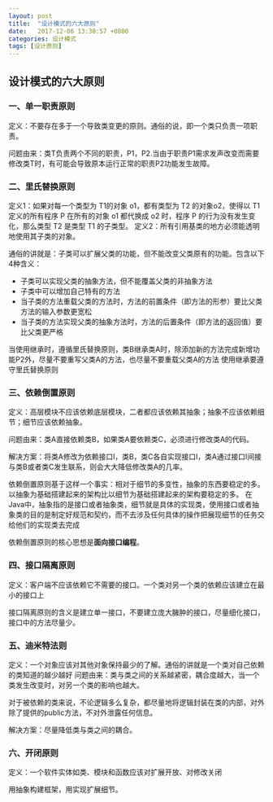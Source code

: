 ```yaml
---
layout: post
title:  "设计模式的六大原则"
date:   2017-12-06 13:30:57 +0800
categories: 设计模式
tags: [设计原则]
---
```



## 设计模式的六大原则

### 一、单一职责原则
定义：不要存在多于一个导致类变更的原则。通俗的说，即一个类只负责一项职责。

问题由来：类T负责两个不同的职责，P1，P2.当由于职责P1需求发声改变而需要修改类T时，有可能会导致原本运行正常的职责P2功能发生故障。
### 二、里氏替换原则
定义1：如果对每一个类型为 T1的对象 o1，都有类型为 T2 的对象o2，使得以 T1定义的所有程序 P 在所有的对象 o1 都代换成 o2 时，程序 P 的行为没有发生变化，那么类型 T2 是类型 T1 的子类型。
定义2：所有引用基类的地方必须能透明地使用其子类的对象。

通俗的讲就是：子类可以扩展父类的功能，但不能改变父类原有的功能。包含以下4种含义：

- 子类可以实现父类的抽象方法，但不能覆盖父类的非抽象方法
- 子类中可以增加自己特有的方法
- 当子类的方法重载父类的方法时，方法的前置条件（即方法的形参）要比父类方法的输入参数更宽松
- 当子类的方法实现父类的抽象方法时，方法的后置条件（即方法的返回值）要比父类更严格

当使用继承时，遵循里氏替换原则，类B继承类A时，除添加新的方法完成新增功能P2外，尽量不要重写父类A的方法，也尽量不要重载父类A的方法
使用继承要遵守里氏替换原则

### 三、依赖倒置原则
定义：高层模块不应该依赖底层模块，二者都应该依赖其抽象；抽象不应该依赖细节；细节应该依赖抽象。

问题由来：类A直接依赖类B，如果类A要依赖类C，必须进行修改类A的代码。

解决方案：将类A修改为依赖接口I，类B，类C各自实现接口I，类A通过接口I间接与类B或者类C发生联系，则会大大降低修改类A的几率。

依赖倒置原则基于这样一个事实：相对于细节的多变性，抽象的东西要稳定的多。以抽象为基础搭建起来的架构比以细节为基础搭建起来的架构要稳定的多。
在Java中，抽象指的是接口或者抽象类，细节就是具体的实现类，使用接口或者抽象类的目的是制定好规范和契约，而不去涉及任何具体的操作把展现细节的任务交给他们的实现类去完成

依赖倒置原则的核心思想是**面向接口编程**。


### 四、接口隔离原则
定义：客户端不应该依赖它不需要的接口。一个类对另一个类的依赖应该建立在最小的接口上

接口隔离原则的含义是建立单一接口，不要建立庞大臃肿的接口，尽量细化接口，接口中的方法尽量少。

### 五、迪米特法则
定义：一个对象应该对其他对象保持最少的了解。通俗的讲就是一个类对自己依赖的类知道的越少越好
问题由来：类与类之间的关系越紧密，耦合度越大，当一个类发生改变时，对另一个类的影响也越大。

对于被依赖的类来说，不论逻辑多么复杂，都尽量地将逻辑封装在类的内部，对外除了提供的public方法，不对外泄露任何信息。

解决方案：尽量降低类与类之间的耦合。


### 六、开闭原则
定义：一个软件实体如类、模块和函数应该对扩展开放、对修改关闭

用抽象构建框架，用实现扩展细节。

